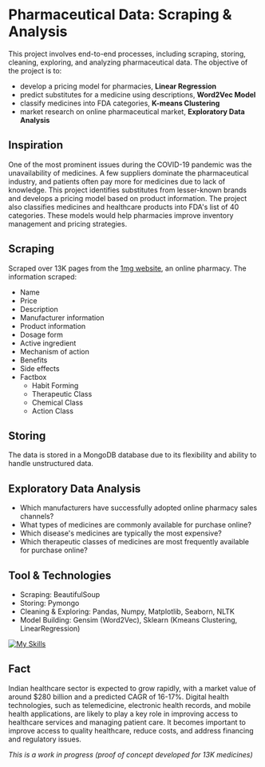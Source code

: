 # Pharmaceutical Data: Scraping & Analysis

This project involves end-to-end processes, including scraping, storing, cleaning, exploring, and analyzing pharmaceutical data. The objective of the project is to: 
* develop a pricing model for pharmacies, **Linear Regression**
* predict substitutes for a medicine using descriptions, **Word2Vec Model**
* classify medicines into FDA categories, **K-means Clustering**
* market research on online pharmaceutical market, **Exploratory Data Analysis**

## Inspiration

One of the most prominent issues during the COVID-19 pandemic was the unavailability of medicines. A few suppliers dominate the pharmaceutical industry, and patients often pay more for medicines due to lack of knowledge. This project identifies substitutes from lesser-known brands and develops a pricing model based on product information. The project also classifies medicines and healthcare products into FDA's list of 40 categories. These models would help pharmacies improve inventory management and pricing strategies.

## Scraping 

Scraped over 13K pages from the [1mg website](https://www.1mg.com/), an online pharmacy. The information scraped: 

  * Name
  * Price
  * Description
  * Manufacturer information 
  * Product information
  * Dosage form
  * Active ingredient
  * Mechanism of action
  * Benefits
  * Side effects
  * Factbox 
     - Habit Forming
     - Therapeutic Class
     - Chemical Class
     - Action Class
  
## Storing 
The data is stored in a MongoDB database due to its flexibility and ability to handle unstructured data.

## Exploratory Data Analysis

* Which manufacturers have successfully adopted online pharmacy sales channels?
* What types of medicines are commonly available for purchase online?
* Which disease's medicines are typically the most expensive?
* Which therapeutic classes of medicines are most frequently available for purchase online?

## Tool & Technologies
* Scraping: BeautifulSoup
* Storing: Pymongo
* Cleaning & Exploring: Pandas, Numpy, Matplotlib, Seaborn, NLTK
* Model Building: Gensim (Word2Vec), Sklearn (Kmeans Clustering, LinearRegression)

[![My Skills](https://skillicons.dev/icons?i=py,mongodb)](https://skillicons.dev) 

## Fact
Indian healthcare sector is expected to grow rapidly, with a market value of around $280 billion and a predicted CAGR of 16-17%. Digital health technologies, such as telemedicine, electronic health records, and mobile health applications, are likely to play a key role in improving access to healthcare services and managing patient care. It becomes important to improve access to quality healthcare, reduce costs, and address financing and regulatory issues.
 
*This is a work in progress (proof of concept developed for 13K medicines)*
